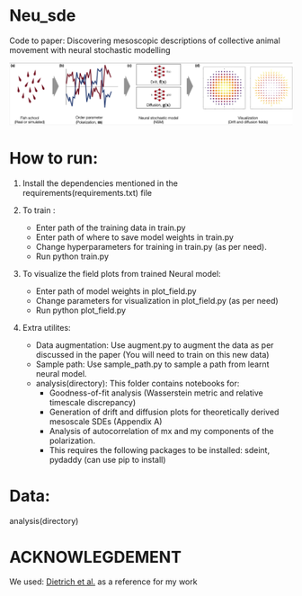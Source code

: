 # Neu_sde
Code to paper: Discovering mesoscopic descriptions of collective animal movement with neural stochastic modelling


![Pipeline](fig/pipeline.png)

# How to run:
1. Install the dependencies mentioned in the requirements(requirements.txt) file

2. To train :
    - Enter path of the training data in train.py
    - Enter path of where to save model weights in train.py
    - Change hyperparameters for training in train.py (as per need).
    - Run python train.py

3. To visualize the field plots from trained Neural model:
    - Enter path of model weights in plot_field.py
    - Change parameters for visualization in plot_field.py (as per need)
    - Run python plot_field.py

4. Extra utilites:
    - Data augmentation: Use augment.py to augment the data as per discussed in the paper (You will need to train on this new data)
    - Sample path: Use sample_path.py to sample a path from learnt neural model.
    - analysis(directory): This folder contains notebooks for:
        - Goodness-of-fit analysis (Wasserstein metric and relative timescale discrepancy)
        - Generation of drift and diffusion plots for theoretically derived mesoscale SDEs (Appendix A)
        - Analysis of autocorrelation of mx and my components of the polarization.
        - This requires the following packages to be installed: sdeint, pydaddy (can use pip to install)
 



# Data:
analysis(directory)

# ACKNOWLEGDEMENT
We used: [Dietrich et al.](https://arxiv.org/abs/2106.09004) as a reference for my work

